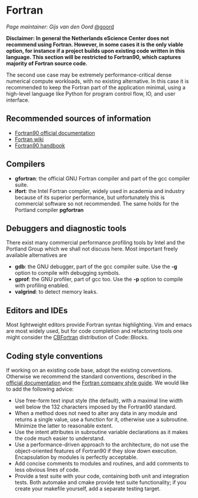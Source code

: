 # Fortran

_Page maintainer: Gijs van den Oord_ [@goord](https://github.com/goord)

**Disclaimer: In general the Netherlands eScience Center does not recommend using Fortran. However, in some cases it is the only viable option, for instance if a project builds upon existing code written in this language. This section will be restricted to Fortran90, which captures majority of Fortran source code.**

The second use case may be extremely performance-critical dense
numerical compute workloads, with no existing alternative. In this case it is recommended to keep the Fortran part of the application minimal, using a high-level language like Python for program control flow, IO, and user interface.

## Recommended sources of information

- [Fortran90 official documentation](http://www.fortran90.org/)
- [Fortran wiki](http://fortranwiki.org/fortran/show/HomePage)
- [Fortran90 handbook](http://micro.ustc.edu.cn/Fortran/Fortran%2090%20Handbook.pdf)

## Compilers

- **gfortran**: the official GNU Fortran compiler and part of the gcc compiler suite.
- **ifort**: the Intel Fortran compiler, widely used in academia and industry because of its superior performance, but
  unfortunately this is commercial software so not recommended. The same holds for the Portland compiler **pgfortran**

## Debuggers and diagnostic tools

There exist many commercial performance profiling tools by Intel and the Portland Group which we shall not discuss here. Most important freely available alternatives are

- **gdb**: the GNU debugger, part of the gcc compiler suite. Use the **-g** option to compile with debugging symbols.
- **gprof**: the GNU profiler, part of gcc too. Use the **-p** option to compile with profiling enabled.
- **valgrind**: to detect memory leaks.

## Editors and IDEs

Most lightweight editors provide Fortran syntax highlighting. Vim and emacs are most widely used, but for code
completion and refactoring tools one might consider the [CBFortran](http://cbfortran.sourceforge.net/) distribution of Code::Blocks.

## Coding style conventions

If working on an existing code base, adopt the existing conventions. Otherwise we recommend the
standard conventions, described in the [official documentation](http://www.fortran90.org/src/best-practices.html#fortran-style-guide) and the [Fortran company style guide](http://www.fortran.com/). We would like to add the following advice:

- Use free-form text input style (the default), with a maximal line width well below the 132 characters imposed by the Fortran90 standard.
- When a method does not need to alter any data in any module and returns a single value, use a function for it, otherwise use a subroutine. Minimize the latter to reasonable extent.
- Use the intent attributes in subroutine variable declarations as it makes the code much easier to understand.
- Use a performance-driven approach to the architecture, do not use the object-oriented features of Fortran90 if they slow down execution. Encapsulation by modules is perfectly acceptable.
- Add concise comments to modules and routines, and add comments to less obvious lines of code.
- Provide a test suite with your code, containing both unit and integration tests. Both automake and cmake provide test
  suite functionality; if you create your makefile yourself, add a separate testing target.
